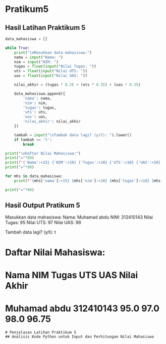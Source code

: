 # Pratikum5

## Hasil Latihan Praktikum 5 
````Python
data_mahasiswa = []

while True:
    print("\nMasukkan data mahasiswa:")
    nama = input("Nama: ")
    nim = input("NIM: ")
    tugas = float(input("Nilai Tugas: "))
    uts = float(input("Nilai UTS: "))
    uas = float(input("Nilai UAS: "))

    nilai_akhir = (tugas * 0.3) + (uts * 0.35) + (uas * 0.35)

    data_mahasiswa.append({
        'nama': nama,
        'nim': nim,
        'tugas': tugas,
        'uts': uts,
        'uas': uas,
        'nilai_akhir': nilai_akhir
    })

    tambah = input("\nTambah data lagi? (y/t): ").lower()
    if tambah == 't':
        break

print("\nDaftar Nilai Mahasiswa:")
print("="*80)
print(f"{'Nama':<15} {'NIM':<10} {'Tugas':<10} {'UTS':<10} {'UAS':<10} {'Nilai Akhir':<10}")
print("="*80)

for mhs in data_mahasiswa:
    print(f"{mhs['nama']:<15} {mhs['nim']:<10} {mhs['tugas']:<10} {mhs['uts']:<10} {mhs['uas']:<10} {mhs['nilai_akhir']:<10.2f}")

print("="*80)

````

## Hasil Output Pratikum 5
Masukkan data mahasiswa:
Nama: Muhamad abdu
NIM: 312410143
Nilai Tugas: 95
Nilai UTS: 97
Nilai UAS: 98

Tambah data lagi? (y/t): t

Daftar Nilai Mahasiswa:
================================================================================
Nama            NIM        Tugas      UTS        UAS        Nilai Akhir
================================================================================
Muhamad abdu    312410143  95.0       97.0       98.0       96.75
================================================================================
```
# Penjelasan Latihan Praktikum 5
## Analisis Kode Python untuk Input dan Perhitungan Nilai Mahasiswa


